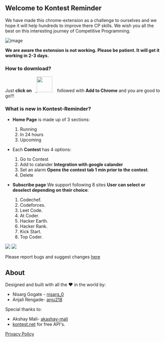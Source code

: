 ## Welcome to Kontest Reminder

We have made this chrome-extension as a challenge to ourselves and we hope it will help hundreds to improve there CP skills. We wish you all the best on this interesting journey of Competitive Programming.

![image](https://user-images.githubusercontent.com/60577767/143693895-3d4e4d25-790d-4c6a-abaf-13c60936f286.png)

**We are aware the extension is not working. Please be patient. It will get it working in 2-3 days.**

### How to download?
Just **click on** &nbsp;&nbsp;<a href = "https://chrome.google.com/webstore/detail/kontest-reminder/imdlnagpdjhelkapllclmdogjobpoihg"> <img src = "https://user-images.githubusercontent.com/60577767/122635964-58833400-d104-11eb-9bcd-4f78a6810f88.png" width="50" height="50" /></a> &nbsp;&nbsp; followed with **Add to Chrome** and you are good to go!!! 



### What is new in Kontest-Reminder?
- **Home Page** is made up of 3 sections:
  1. Running
  2. In 24 hours
  3. Upcoming 

- Each **Contest** has 4 options:
  1. Go to Contest
  2. Add to calander **Integration with google calander**
  3. Set an alarm **Opens the contest tab 1 min prior to the contest**.
  4. Delete 


- **Subscribe page** We support following 8 sites **User can select or deselect depending on their choice**:
  1. Codechef.
  2. Codeforces.
  3. Leet Code.
  4. At Coder.
  5. Hacker Earth.
  6. Hacker Rank.
  7. Kick Start.
  8. Top Coder.

<image src = "https://user-images.githubusercontent.com/60577767/122635742-3fc64e80-d103-11eb-814f-cfb5cc08126b.png"/>
<image src = "https://user-images.githubusercontent.com/60577767/122635711-24f3da00-d103-11eb-9dab-801218742329.png"/>


  
Please report bugs and suggest changes [here](https://forms.gle/VU4ge6wEmqKtzu7k7)

## About
<div>
<span class="text-muted">
Designed and built with all the
❤️
</span>
in the world by:
</div>

- Nisarg Gogate - [nisarg_0](https://github.com/nisarg0)
- Anjali Rengade- [anju218](https://github.com/anju218)

Special thanks to:
- Akshay Mali- [akashay-mali](https://github.com/akshay-mali)
- [kontest.net](https://www.kontests.net/) for free API's.


[Privacy Policy](https://anju218.github.io/Kontest_Reminder/)
